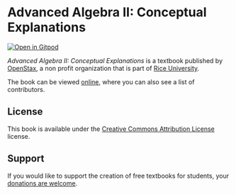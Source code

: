 # Advanced Algebra II: Conceptual Explanations

[![Open in Gitpod](https://gitpod.io/button/open-in-gitpod.svg)](https://gitpod.io/from-referrer/)

_Advanced Algebra II: Conceptual Explanations_ is a textbook published by [OpenStax](https://openstax.org/), a non profit organization that is part of [Rice University](https://www.rice.edu/).

The book can be viewed [online](https://github.com/cnx-user-books/cnxbook-advanced-algebra-ii-conceptual-explanations/releases/latest), where you can also see a list of contributors.

## License
This book is available under the [Creative Commons Attribution License](./LICENSE) license.

## Support
If you would like to support the creation of free textbooks for students, your [donations are welcome](https://riceconnect.rice.edu/donation/support-openstax-banner).
